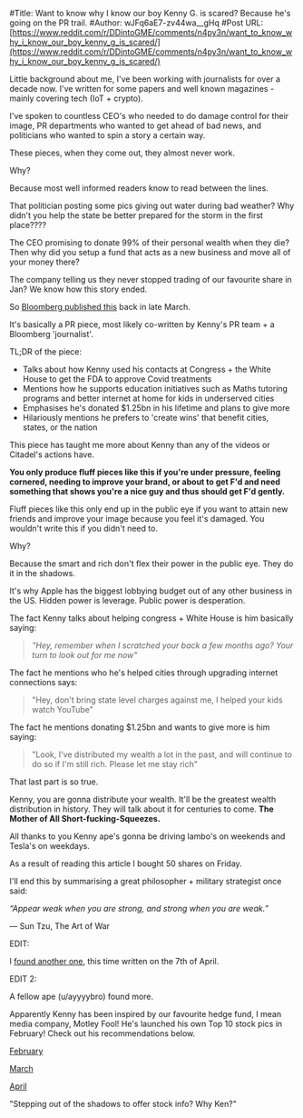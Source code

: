 #Title: Want to know why I know our boy Kenny G. is scared? Because he's going on the PR trail.
#Author: wJFq6aE7-zv44wa__gHq
#Post URL: [https://www.reddit.com/r/DDintoGME/comments/n4py3n/want_to_know_why_i_know_our_boy_kenny_g_is_scared/](https://www.reddit.com/r/DDintoGME/comments/n4py3n/want_to_know_why_i_know_our_boy_kenny_g_is_scared/)


Little background about me, I've been working with journalists for over a decade now. I've written for some papers and well known magazines - mainly covering tech (IoT + crypto).

I've spoken to countless CEO's who needed to do damage control for their image, PR departments who wanted to get ahead of bad news, and politicians who wanted to spin a story a certain way.

These pieces, when they come out, they almost never work.

Why?

Because most well informed readers know to read between the lines.

That politician posting some pics giving out water during bad weather? Why didn't you help the state be better prepared for the storm in the first place????

The CEO promising to donate 99% of their personal wealth when they die? Then why did you setup a fund that acts as a new business and move all of your money there?

The company telling us they never stopped trading of our favourite share in Jan? We know how this story ended.

So [Bloomberg published this](https://www.bloomberg.com/news/articles/2021-03-25/ken-griffin-s-pandemic-had-planes-palm-beach-and-philanthropy) back in late March.

It's basically a PR piece, most likely co-written by Kenny's PR team + a Bloomberg 'journalist'.

TL;DR of the piece:

* Talks about how Kenny used his contacts at Congress + the White House to get the FDA to approve Covid treatments
* Mentions how he supports education initiatives such as Maths tutoring programs and better internet at home for kids in underserved cities
* Emphasises he's donated $1.25bn in his lifetime and plans to give more
* Hilariously mentions he prefers to 'create wins' that benefit cities, states, or the nation

This piece has taught me more about Kenny than any of the videos or Citadel's actions have.

**You only produce fluff pieces like this if you're under pressure, feeling cornered, needing to improve your brand, or about to get F'd and need something that shows you're a nice guy and thus should get F'd gently.**

Fluff pieces like this only end up in the public eye if you want to attain new friends and improve your image because you feel it's damaged. You wouldn't write this if you didn't need to.

Why?

Because the smart and rich don't flex their power in the public eye. They do it in the shadows.

It's why Apple has the biggest lobbying budget out of any other business in the US. Hidden power is leverage. Public power is desperation.

The fact Kenny talks about helping congress + White House is him basically saying:

>*"Hey, remember when I scratched your back a few months ago? Your turn to look out for me now"*

The fact he mentions who he's helped cities through upgrading internet connections says:

>"Hey, don't bring state level charges against me, I helped your kids watch YouTube"

The fact he mentions donating $1.25bn and wants to give more is him saying:

>"Look, I've distributed my wealth a lot in the past, and will continue to do so if I'm still rich. Please let me stay rich"

That last part is so true.

Kenny, you are gonna distribute your wealth. It'll be the greatest wealth distribution in history. They will talk about it for centuries to come. **The Mother of All Short-fucking-Squeezes.**

All thanks to you Kenny ape's gonna be driving lambo's on weekends and Tesla's on weekdays.

As a result of reading this article I bought 50 shares on Friday.

I'll end this by summarising a great philosopher + military strategist once said:

*“Appear weak when you are strong, and strong when you are weak.”*

― Sun Tzu, The Art of War

EDIT:

I [found another one](https://www.ft.com/content/25e6100d-4cdd-45d0-aaab-6f9b77b14257), this time written on the 7th of April.

EDIT 2:

A fellow ape (u/ayyyybro) found more.

Apparently Kenny has been inspired by our favourite hedge fund, I mean media company, Motley Fool! He's launched his own Top 10 stock pics in February! Check out his recommendations below.

[February](https://www.insidermonkey.com/blog/billionaire-ken-griffins-top-10-stock-holdings-918165/)

[March](https://www.insidermonkey.com/blog/billionaire-ken-griffins-top-10-stock-picks-923670/)

[April](https://www.insidermonkey.com/blog/10-best-tech-stocks-to-buy-according-to-billionaire-ken-griffin-930846/)

"Stepping out of the shadows to offer stock info? Why Ken?"